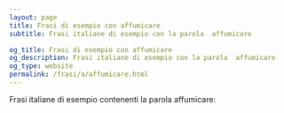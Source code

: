 ```yaml
---
layout: page
title: Frasi di esempio con affumicare 
subtitle: Frasi italiane di esempio con la parola  affumicare

og_title: Frasi di esempio con affumicare 
og_description: Frasi italiane di esempio con la parola  affumicare
og_type: website
permalink: /frasi/a/affumicare.html
---
```


Frasi italiane di esempio contenenti la parola affumicare:


